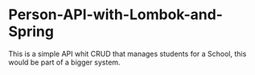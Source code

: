 # Person-API-with-Lombok-and-Spring
This is a simple API whit CRUD that manages students for a School, this would be part of a bigger system.
